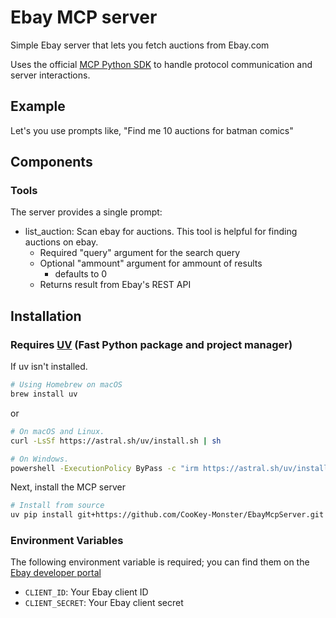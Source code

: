 # Ebay MCP server

Simple Ebay server that lets you fetch auctions from Ebay.com

Uses the official [MCP Python SDK](https://github.com/modelcontextprotocol/python-sdk) to handle protocol communication and server interactions.

## Example

Let's you use prompts like, "Find me 10 auctions for batman comics"

## Components

### Tools

The server provides a single prompt:

- list_auction: Scan ebay for auctions. This tool is helpful for finding auctions on ebay.
  - Required "query" argument for the search query
  - Optional "ammount" argument for ammount of results
    - defaults to 0
  - Returns result from Ebay's REST API

## Installation

### Requires [UV](https://github.com/astral-sh/uv) (Fast Python package and project manager)

If uv isn't installed.

```bash
# Using Homebrew on macOS
brew install uv
```

or

```bash
# On macOS and Linux.
curl -LsSf https://astral.sh/uv/install.sh | sh

# On Windows.
powershell -ExecutionPolicy ByPass -c "irm https://astral.sh/uv/install.ps1 | iex"
```

Next, install the MCP server

```bash
# Install from source
uv pip install git+https://github.com/CooKey-Monster/EbayMcpServer.git
```

### Environment Variables

The following environment variable is required; you can find them on the [Ebay developer portal](https://developer.ebay.com/develop)

- `CLIENT_ID`: Your Ebay client ID
- `CLIENT_SECRET`: Your Ebay client secret
